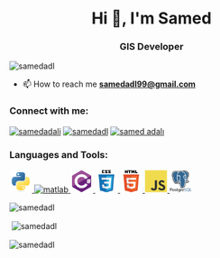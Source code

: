 <h1 align="center">Hi 👋, I'm Samed</h1>
<h3 align="center">GIS Developer</h3>

<p align="left"> <img src="https://komarev.com/ghpvc/?username=samedadl&label=Profile%20views&color=0e75b6&style=flat" alt="samedadl" /> </p>

- 📫 How to reach me **samedadl99@gmail.com**

<h3 align="left">Connect with me:</h3>
<p align="left">
<a href="https://linkedin.com/in/samedadali" target="blank"><img align="center" src="https://raw.githubusercontent.com/rahuldkjain/github-profile-readme-generator/master/src/images/icons/Social/linked-in-alt.svg" alt="samedadali" height="30" width="40" /></a>
<a href="https://instagram.com/samedadl" target="blank"><img align="center" src="https://raw.githubusercontent.com/rahuldkjain/github-profile-readme-generator/master/src/images/icons/Social/instagram.svg" alt="samedadl" height="30" width="40" /></a>
<a href="https://www.youtube.com/c/samed adalı" target="blank"><img align="center" src="https://raw.githubusercontent.com/rahuldkjain/github-profile-readme-generator/master/src/images/icons/Social/youtube.svg" alt="samed adalı" height="30" width="40" /></a>
</p>

<h3 align="left">Languages and Tools:</h3>
<p align="left"> 
  <a href="https://www.python.org" target="_blank" rel="noreferrer"> <img src="https://raw.githubusercontent.com/devicons/devicon/master/icons/python/python-original.svg" alt="python" width="40" height="40"/> </a> 
  <a href="https://www.mathworks.com/" target="_blank" rel="noreferrer"> <img src="https://upload.wikimedia.org/wikipedia/commons/2/21/Matlab_Logo.png" alt="matlab" width="40" height="40"/> </a>
  <a href="https://www.w3schools.com/cs/" target="_blank" rel="noreferrer"> <img src="https://raw.githubusercontent.com/devicons/devicon/master/icons/csharp/csharp-original.svg" alt="csharp" width="40" height="40"/> </a> 
  <a href="https://www.w3schools.com/css/" target="_blank" rel="noreferrer"> <img src="https://raw.githubusercontent.com/devicons/devicon/master/icons/css3/css3-original-wordmark.svg" alt="css3" width="40" height="40"/> </a> 
  <a href="https://www.w3.org/html/" target="_blank" rel="noreferrer"> <img src="https://raw.githubusercontent.com/devicons/devicon/master/icons/html5/html5-original-wordmark.svg" alt="html5" width="40" height="40"/> </a>
  <a href="https://developer.mozilla.org/en-US/docs/Web/JavaScript" target="_blank" rel="noreferrer"> <img src="https://raw.githubusercontent.com/devicons/devicon/master/icons/javascript/javascript-original.svg" alt="javascript" width="40" height="40"/> </a> 
  <a href="https://www.postgresql.org" target="_blank" rel="noreferrer"> <img src="https://raw.githubusercontent.com/devicons/devicon/master/icons/postgresql/postgresql-original-wordmark.svg" alt="postgresql" width="40" height="40"/> </a>  </p>

<p><img align="center" src="https://github-readme-stats.vercel.app/api/top-langs?username=samedadl&show_icons=true&locale=en&layout=compact" alt="samedadl" /></p>

<p>&nbsp;<img align="center" src="https://github-readme-stats.vercel.app/api?username=samedadl&show_icons=true&locale=en" alt="samedadl" /></p>

<p><img align="center" src="https://github-readme-streak-stats.herokuapp.com/?user=samedadl&" alt="samedadl" /></p>
